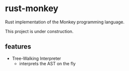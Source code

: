 # rust-monkey

Rust implementation of the Monkey programming language.

This project is under construction.

## features
- Tree-Walking Interpreter
  - interprets the AST on the fly
